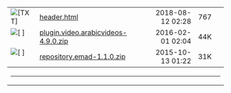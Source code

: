   <table>
<tr><td valign="top"><img src="/icons/text.gif" alt="[TXT]"></td><td><a href="https://github.com/ahmdgawad/ahmdgawad.github.io/blob/master/INSTALL/repository.emad-1.1.0.zip?raw=true">header.html</a></td><td align="right">2018-08-12 02:28  </td><td align="right">767 </td><td>&nbsp;</td></tr>
<tr><td valign="top"><img src="/icons/compressed.gif" alt="[   ]"></td><td><a href="plugin.video.arabicvideos-4.9.0.zip?raw=true">plugin.video.arabicvideos-4.9.0.zip</a></td><td align="right">2016-02-01 02:04  </td><td align="right"> 44K</td><td>&nbsp;</td></tr>
<tr><td valign="top"><img src="/icons/compressed.gif" alt="[   ]"></td><td><a href="repository.emad-1.1.0.zip?raw=true">repository.emad-1.1.0.zip</a></td><td align="right">2015-10-13 01:22  </td><td align="right"> 31K</td><td>&nbsp;</td></tr>
   <tr><th colspan="5"><hr></th></tr>
</table>
